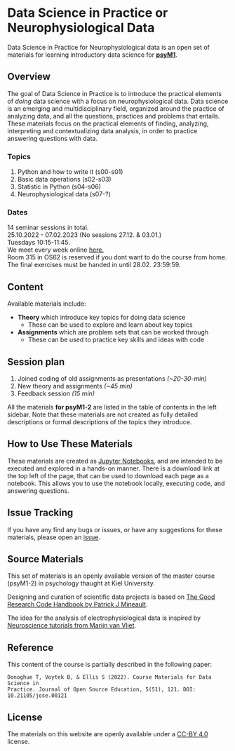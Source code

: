 # Data Science in Practice or Neurophysiological Data

Data Science in Practice for Neurophysiological data is an open set of materials for learning introductory data science for [**psyM1**](https://www.studium.uni-kiel.de/de/studienangebot/studienfaecher/psychologie-ma).

## Overview

The goal of Data Science in Practice is to introduce the practical elements of _doing_ data science with a focus on neurophysiological data.
Data science is an emerging and multidisciplinary field, organized around the practice of analyzing data, and all the questions, practices and problems that entails.
These materials focus on the practical elements of finding, analyzing, interpreting and contextualizing data analysis, in order to practice answering questions with data.

### Topics

1. Python and how to write it (s00-s01)
2. Basic data operations (s02-s03)
3. Statistic in Python (s04-s06)
4. Neurophysiological data (s07-?)

### Dates

14 seminar sessions in total. <br>
25.10.2022 - 07.02.2023 (No sessions 27.12. & 03.01.)<br>
Tuesdays 10:15-11:45.<br>
We meet every week online [here.](https://mediaportal01.rz.uni-kiel.de/b/wel-qyn-wtn-8rj)<br>
Room 315 in OS62 is reserved if you dont want to do the course from home.<br>
The final exercises must be handed in until 28.02. 23:59:59.

## Content

Available materials include:

- **Theory** which introduce key topics for doing data science
  - These can be used to explore and learn about key topics
- **Assignments** which are problem sets that can be worked through
  - These can be used to practice key skills and ideas with code

## Session plan

1. Joined coding of old assignments as presentations _(~20-30-min)_
2. New theory and assignments _(~45 min)_
3. Feedback session _(15 min)_

All the materials **for psyM1-2** are listed in the table of contents in the left sidebar.
Note that these materials are not created as fully detailed descriptions or formal descriptions of the topics they introduce.

## How to Use These Materials

These materials are created as [Jupyter Notebooks](https://jupyter.org), and are intended to be executed and explored in a hands-on manner.
There is a download link at the top left of the page, that can be used to download each page as a notebook. This allows you to use the notebook locally, executing code, and answering questions.

## Issue Tracking

If you have any find any bugs or issues, or have any suggestions for these materials, please open an
[issue](https://github.com/BioPsychKiel/datascience_in_practice/issues).

## Source Materials

This set of materials is an openly available version of the master course (psyM1-2) in psychology thaught at Kiel University.

Designing and curation of scientific data projects is based on [The Good Research Code Handbook by Patrick J Mineault](https://dx.doi.org/10.5281/zenodo.5796873).

The idea for the analysis of electrophysiological data is inspired by [Neuroscience tutorials from Marijn van Vliet](https://github.com/wmvanvliet/neuroscience_tutorials).

## Reference

This content of the course is partially described in the following paper:

    Donoghue T, Voytek B, & Ellis S (2022). Course Materials for Data Science in 
    Practice. Journal of Open Source Education, 5(51), 121. DOI: 10.21105/jose.00121

## License

The materials on this website are openly available under a
[CC-BY 4.0](https://creativecommons.org/licenses/by/4.0/) license.
